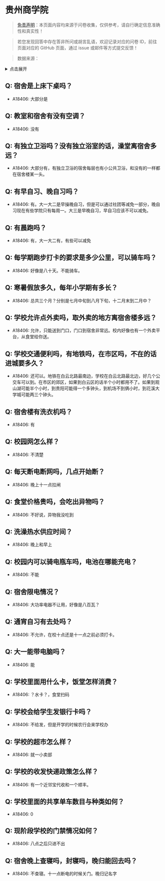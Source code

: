 # 贵州商学院

> [免责声明](https://colleges.chat/#_3)：本页面内容均来源于问卷收集，仅供参考，请自行确定信息准确性和真实性！

> 若您发现回答中存在答非所问或胡言乱语，欢迎记录对应的问卷 ID，前往页面对应的 GitHub 页面，通过 issue 或邮件等方式提交反馈！

> 数据来源：

<details><summary>点击展开</summary>
<ul>
<li>A18406: 匿名 (2023 年 06 月)</li>
</ul>
</details>

## Q: 宿舍是上床下桌吗？

- A18406: 大部分是

## Q: 教室和宿舍有没有空调？

- A18406: 没有

## Q: 有独立卫浴吗？没有独立浴室的话，澡堂离宿舍多远？

- A18406: 大部分有，有独立卫浴的宿舍每层也有小公共卫浴，和没有的一样都在宿舍楼某一头。

## Q: 有早自习、晚自习吗？

- A18406: 有。大一大二是早操晚自习，但是可以通过社团等减免一部分，晚自习现在有些学院只有每周一。大三是早晚自习，早自习应该不可以减免。

## Q: 有晨跑吗？

- A18406: 有，大一大二有，有些可以减免

## Q: 每学期跑步打卡的要求是多少公里，可以骑车吗？

- A18406: 好像是八十天。不能骑车。

## Q: 寒暑假放多久，每年小学期有多长？

- A18406: 总共三个月？分别是七月中旬到八月下旬，十二月末到二月中？

## Q: 学校允许点外卖吗，取外卖的地方离宿舍楼多远？

- A18406: 允许，只能送到门口，门口到宿舍非常远。校内好像也有一个外卖平台，从食堂给你送。

## Q: 学校交通便利吗，有地铁吗，在市区吗，不在的话进城要多久？

- A18406: 还可以。地铁在白云北路最南边，学校在白云北路最北边，好几个公交车可以到。在市区的郊区，如果到白云区的话半个小时都用不了。如果到观山湖可能半个小时，到贵阳可能得一个多钟头，到机场不到俩小时，到花溪大学城可能两三个钟头。

## Q: 宿舍楼有洗衣机吗？

- A18406: 有

## Q: 校园网怎么样？

- A18406: 不清楚

## Q: 每天断电断网吗，几点开始断？

- A18406: 晚上十一点拉闸

## Q: 食堂价格贵吗，会吃出异物吗？

- A18406: 不好说，异物我没吃到

## Q: 洗澡热水供应时间？

- A18406: 晚上和早上

## Q: 校园内可以骑电瓶车吗，电池在哪能充电？

- A18406: 不能

## Q: 宿舍限电情况？

- A18406: 大功率电器不让用，好像是八百瓦？

## Q: 通宵自习有去处吗？

- A18406: 不允许，在校十点还是十一点之前必须打卡。

## Q: 大一能带电脑吗？

- A18406: 能

## Q: 学校里面用什么卡，饭堂怎样消费？

- A18406: ？水卡？，食堂扫码

## Q: 学校会给学生发银行卡吗？

- A18406: 不给发，但是开学的时候农行会来学校办

## Q: 学校的超市怎么样？

- A18406: 就一小卖部

## Q: 学校的收发快递政策怎么样？

- A18406: 有一个近邻宝代收和一个顺丰。

## Q: 学校里面的共享单车数目与种类如何？

- A18406: 0

## Q: 现阶段学校的门禁情况如何？

- A18406: 八点之后只进不出

## Q: 宿舍晚上查寝吗，封寝吗，晚归能回去吗？

- A18406: 不查寝。十一点断电的时候关门。晚归记名字

